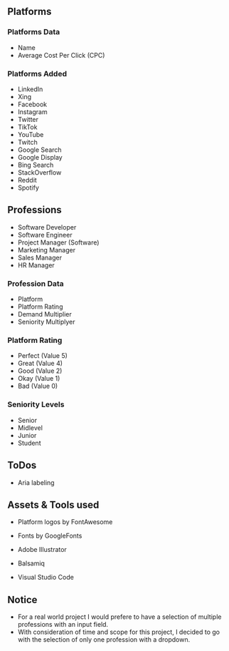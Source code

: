 
## Platforms

### Platforms Data

- Name
- Average Cost Per Click (CPC)

### Platforms Added

- LinkedIn
- Xing
- Facebook
- Instagram
- Twitter
- TikTok
- YouTube
- Twitch
- Google Search
- Google Display
- Bing Search
- StackOverflow
- Reddit
- Spotify


## Professions

- Software Developer
- Software Engineer
- Project Manager (Software)
- Marketing Manager
- Sales Manager
- HR Manager

### Profession Data

- Platform
- Platform Rating
- Demand Multiplier
- Seniority Multiplyer

### Platform Rating

- Perfect (Value 5)
- Great (Value 4)
- Good (Value 2)
- Okay (Value 1)
- Bad (Value 0)

### Seniority Levels

- Senior
- Midlevel
- Junior
- Student



## ToDos

- Aria labeling



## Assets & Tools used

- Platform logos by FontAwesome
- Fonts by GoogleFonts

- Adobe Illustrator
- Balsamiq
- Visual Studio Code



## Notice

- For a real world project I would prefere to have a selection of multiple professions with an input field.
- With consideration of time and scope for this project, I decided to go with the selection of only one profession with a dropdown.